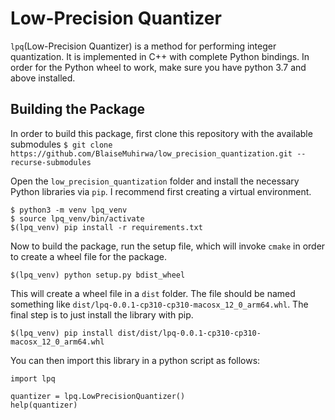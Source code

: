 
# Low-Precision Quantizer

`lpq`(Low-Precision Quantizer) is a method for performing integer
quantization. It is implemented in C++ with complete Python bindings. 
In order for the Python wheel to work, make sure you have python 3.7 and
above installed. 

## Building the Package 
In order to build this package, first clone this repository with the 
available submodules
`$ git clone https://github.com/BlaiseMuhirwa/low_precision_quantization.git --recurse-submodules`

Open the `low_precision_quantization` folder and install the necessary 
Python libraries via `pip`. I recommend first creating a virtual environment.

```shell 
$ python3 -m venv lpq_venv
$ source lpq_venv/bin/activate
$(lpq_venv) pip install -r requirements.txt 

```

Now to build the package, run the setup file, which will invoke `cmake` in order
to create a wheel file for the package. 
```shell
$(lpq_venv) python setup.py bdist_wheel 
```

This will create a wheel file in a `dist` folder. The file should be named something
like `dist/lpq-0.0.1-cp310-cp310-macosx_12_0_arm64.whl`. The final step is to just
install the library with pip. 

```shell
$(lpq_venv) pip install dist/dist/lpq-0.0.1-cp310-cp310-macosx_12_0_arm64.whl

```

You can then import this library in a python script as follows:

```shell 
import lpq

quantizer = lpq.LowPrecisionQuantizer()
help(quantizer)

```